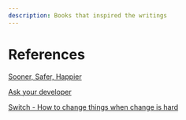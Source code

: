 ```yaml
---
description: Books that inspired the writings
---
```


# References

[Sooner, Safer, Happier](https://www.goodreads.com/en/book/show/50343488-sooner-safer-happier)

[Ask your developer](https://www.goodreads.com/book/show/48716700-ask-your-developer?ac=1\&from\_search=true\&qid=pTjZcrt5Eh\&rank=1)

[Switch - How to change things when change is hard](https://www.goodreads.com/book/show/6570502-switch?ac=1\&from\_search=true\&qid=7W22zAFhOE\&rank=2)
